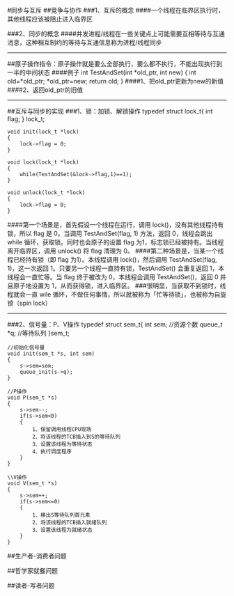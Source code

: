 #同步与互斥
##竞争与协作
###1、互斥的概念
####一个线程在临界区执行时，其他线程应该被阻止进入临界区

###2、同步的概念
####并发进程/线程在一些关键点上可能需要互相等待与互通消息，这种相互制约的等待与互通信息称为进程/线程同步

---
##原子操作指令：原子操作就是要么全部执行，要么都不执行，不能出现执行到一半的中间状态
####例子
	int TestAndSet(int *old_ptr, int new)
	{
		int old=*old_ptr;
		*old_ptr=new;
		return old;
	}
####1、把old_ptr更新为new的新值
####2、返回old_ptr的旧值

---
##互斥与同步的实现
###1、锁：加锁、解锁操作
	typedef struct lock_t{
		int flag;
	} lock_t;

	void init(lock_t *lock)
	{
		lock->flag = 0;
	}	

	void lock(lock_t *lock)
	{
		while(TestAndSet(&lock->flag,1)==1);
	}

	void unlock(lock_t *lock)
	{
		lock->flag = 0;
	}
####第一个场景是，首先假设一个线程在运行，调用 lock()，没有其他线程持有锁，所以 flag 是 0。当调用 TestAndSet(flag, 1) 方法，返回 0，线程会跳出 while 循环，获取锁。同时也会原子的设置 flag 为1，标志锁已经被持有。当线程离开临界区，调用 unlock() 将 flag 清理为 0。
####第二种场景是，当某一个线程已经持有锁（即 flag 为1）。本线程调用 lock()，然后调用 TestAndSet(flag, 1)，这一次返回 1。只要另一个线程一直持有锁，TestAndSet() 会重复返回 1，本线程会一直忙等。当 flag 终于被改为 0，本线程会调用 TestAndSet()，返回 0 并且原子地设置为 1，从而获得锁，进入临界区。
###很明显，当获取不到锁时，线程就会一直 wile 循环，不做任何事情，所以就被称为「忙等待锁」，也被称为自旋锁（spin lock）

---
###2、信号量：P、V操作
	typedef struct sem_t{
		int sem;	//资源个数
		queue_t *q;		//等待队列
	}sem_t;

	//初始化信号量
	void init(sem_t *s, int sem)
	{
		s->sem=sem;
		queue_init(s->q);
	}

	//P操作
	void P(sem_t *s)
	{
		s->sem--;
		if(s->sem<0)
		{
			1、保留调用线程CPU现场
			2、将该线程的TCB插入到S的等待队列
			3、设置该线程为等待状态
			4、执行调度程序
		}
	}
	
	\\V操作
	void V(sem_t *s)
	{
		s->sem++;
		if(s->sem<=0)
		{
			1、移出S等待队列首元素
			2、将该线程的TCB插入就绪队列
			3、设置该线程为就绪状态
		}
	}

##生产者-消费者问题

##哲学家就餐问题

##读者-写者问题

